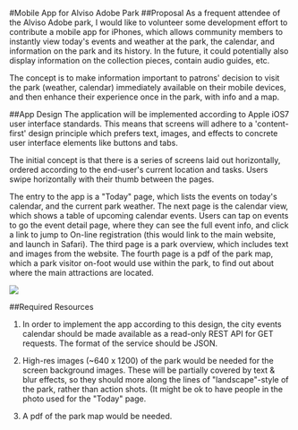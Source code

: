 #Mobile App for Alviso Adobe Park
##Proposal
As a frequent attendee of the Alviso Adobe park, I would like to volunteer some development effort to contribute a mobile app for iPhones, which allows community members to instantly view today's events and weather at the park, the calendar, and information on the park and its history.  In the future, it could potentially also display information on the collection pieces, contain audio guides, etc.

The concept is to make information important to patrons' decision to visit the park (weather, calendar) immediately available on their mobile devices, and then enhance their experience once in the park, with info and a map.

##App Design
The application will be implemented according to Apple iOS7 user interface standards.  This means that screens will adhere to a 'content-first' design principle which prefers text, images, and effects to concrete user interface elements like buttons and tabs.

The initial concept is that there is a series of screens laid out horizontally, ordered according to the end-user's current location and tasks.  Users swipe horizontally with their thumb between the pages.  

The entry to the app is a "Today" page, which lists the events on today's calendar, and the current park weather.  The next page is the calendar view, which shows a table of upcoming calendar events.  Users can tap on events to go the event detail page, where they can see the full event info, and click a link to jump to On-line registration (this would link to the main website, and launch in Safari).  The third page is a park overview, which includes text and images from the website.  The fourth page is a pdf of the park map, which a park visitor on-foot would use within the park, to find out about where the main attractions are located.

<img src="https://raw2.github.com/sstadelman/alviso-adobe/master/page1.png">

##Required Resources

1.  In order to implement the app according to this design, the city events calendar should be made available as a read-only REST API for GET requests.  The format of the service should be JSON.  

2.  High-res images (~640 x 1200) of the park would be needed for the screen background images.  These will be partially covered by text & blur effects, so they should more along the lines of "landscape"-style of the park, rather than action shots.  (It might be ok to have people in the photo used for the "Today" page.

3.  A pdf of the park map would be needed.

